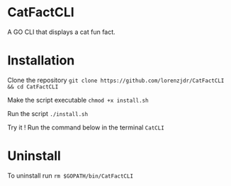 # CatFactCLI
A GO CLI that displays a cat fun fact. 

# Installation

Clone the repository
``` git clone https://github.com/lorenzjdr/CatFactCLI && cd CatFactCLI ```

Make the script executable
```chmod +x install.sh ```

Run the script
```./install.sh```

Try it ! Run the command below in the terminal
```CatCLI```

# Uninstall

To uninstall run
```rm $GOPATH/bin/CatFactCLI```